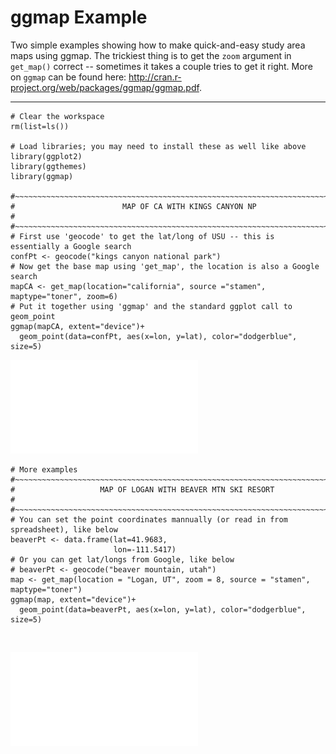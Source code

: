 # ggmap Example
Two simple examples showing how to make quick-and-easy study area maps using ggmap. The trickiest thing is to get the ``zoom`` argument in ``get_map()`` correct -- sometimes it takes a couple tries to get it right. More on ``ggmap`` can be found here: http://cran.r-project.org/web/packages/ggmap/ggmap.pdf. 

---

```{r maps, warning = FALSE}
# Clear the workspace
rm(list=ls()) 

# Load libraries; you may need to install these as well like above
library(ggplot2)
library(ggthemes)
library(ggmap)

#~~~~~~~~~~~~~~~~~~~~~~~~~~~~~~~~~~~~~~~~~~~~~~~~~~~~~~~~~~~~~~~~~~~~~~~~~~~~~~~#
#                        MAP OF CA WITH KINGS CANYON NP                         #
#~~~~~~~~~~~~~~~~~~~~~~~~~~~~~~~~~~~~~~~~~~~~~~~~~~~~~~~~~~~~~~~~~~~~~~~~~~~~~~~#
# First use 'geocode' to get the lat/long of USU -- this is essentially a Google search
confPt <- geocode("kings canyon national park")
# Now get the base map using 'get_map', the location is also a Google search
mapCA <- get_map(location="california", source ="stamen", maptype="toner", zoom=6)
# Put it together using 'ggmap' and the standard ggplot call to geom_point
ggmap(mapCA, extent="device")+
  geom_point(data=confPt, aes(x=lon, y=lat), color="dodgerblue", size=5)
```
![](california.pdf)

```{r maps2, warning = FALSE}
# More examples
#~~~~~~~~~~~~~~~~~~~~~~~~~~~~~~~~~~~~~~~~~~~~~~~~~~~~~~~~~~~~~~~~~~~~~~~~~~~~~~~#
#                   MAP OF LOGAN WITH BEAVER MTN SKI RESORT                     #
#~~~~~~~~~~~~~~~~~~~~~~~~~~~~~~~~~~~~~~~~~~~~~~~~~~~~~~~~~~~~~~~~~~~~~~~~~~~~~~~#
# You can set the point coordinates mannually (or read in from spreadsheet), like below
beaverPt <- data.frame(lat=41.9683,
                       lon=-111.5417)
# Or you can get lat/longs from Google, like below
# beaverPt <- geocode("beaver mountain, utah")
map <- get_map(location = "Logan, UT", zoom = 8, source = "stamen", maptype="toner")
ggmap(map, extent="device")+
  geom_point(data=beaverPt, aes(x=lon, y=lat), color="dodgerblue", size=5)


```
![](utah.pdf)
---
